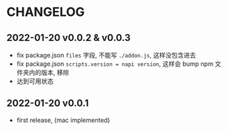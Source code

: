 # CHANGELOG

## 2022-01-20 v0.0.2 & v0.0.3

- fix package.json `files` 字段, 不能写 `./addon.js`, 这样没包含进去
- fix package.json `scripts.version = napi version`, 这样会 bump npm 文件夹内的版本, 移除
- 达到可用状态

## 2022-01-20 v0.0.1

- first release, (mac implemented)
